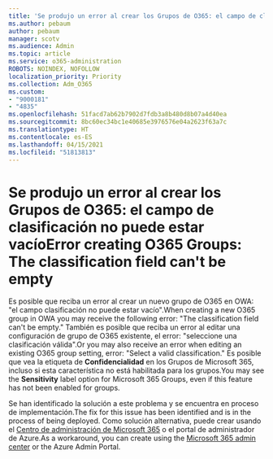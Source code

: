 ```yaml
---
title: 'Se produjo un error al crear los Grupos de O365: el campo de clasificación no puede estar vacío'
ms.author: pebaum
author: pebaum
manager: scotv
ms.audience: Admin
ms.topic: article
ms.service: o365-administration
ROBOTS: NOINDEX, NOFOLLOW
localization_priority: Priority
ms.collection: Adm_O365
ms.custom:
- "9000181"
- "4835"
ms.openlocfilehash: 51facd7ab62b7902d7fdb3a8b480d8b07a4d40ea
ms.sourcegitcommit: 8bc60ec34bc1e40685e3976576e04a2623f63a7c
ms.translationtype: HT
ms.contentlocale: es-ES
ms.lasthandoff: 04/15/2021
ms.locfileid: "51813813"
---
```

# <a name="error-creating-o365-groups-the-classification-field-cant-be-empty"></a><span data-ttu-id="61edf-102">Se produjo un error al crear los Grupos de O365: el campo de clasificación no puede estar vacío</span><span class="sxs-lookup"><span data-stu-id="61edf-102">Error creating O365 Groups: The classification field can't be empty</span></span>

<span data-ttu-id="61edf-103">Es posible que reciba un error al crear un nuevo grupo de O365 en OWA: "el campo clasificación no puede estar vacío".</span><span class="sxs-lookup"><span data-stu-id="61edf-103">When creating a new O365 group in OWA you may receive the following error: "The classification field can't be empty."</span></span>  <span data-ttu-id="61edf-104">También es posible que reciba un error al editar una configuración de grupo de O365 existente, el error: "seleccione una clasificación válida".</span><span class="sxs-lookup"><span data-stu-id="61edf-104">Or you may also receive an error when editing an existing O365 group setting, error: "Select a valid classification."</span></span>   <span data-ttu-id="61edf-105">Es posible que vea la etiqueta de **Confidencialidad** en los Grupos de Microsoft 365, incluso si esta característica no está habilitada para los grupos.</span><span class="sxs-lookup"><span data-stu-id="61edf-105">You may see the **Sensitivity** label option for Microsoft 365 Groups, even if this feature has not been enabled for groups.</span></span>

<span data-ttu-id="61edf-106">Se han identificado la solución a este problema y se encuentra en proceso de implementación.</span><span class="sxs-lookup"><span data-stu-id="61edf-106">The fix for this issue has been identified and is in the process of being deployed.</span></span>  <span data-ttu-id="61edf-107">Como solución alternativa, puede crear usando el [Centro de administración de Microsoft 365](https://docs.microsoft.com/microsoft-365/admin/create-groups/create-groups?view=o365-worldwide) o el portal de administrador de Azure.</span><span class="sxs-lookup"><span data-stu-id="61edf-107">As a workaround, you can create using the [Microsoft 365 admin center](https://docs.microsoft.com/microsoft-365/admin/create-groups/create-groups?view=o365-worldwide) or the Azure Admin Portal.</span></span>
